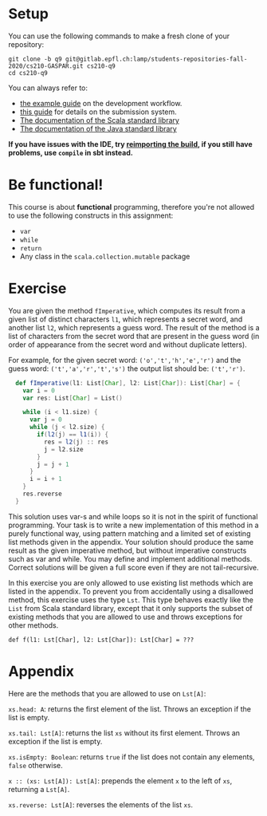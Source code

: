 # Setup

You can use the following commands to make a fresh clone of your repository:

```
git clone -b q9 git@gitlab.epfl.ch:lamp/students-repositories-fall-2020/cs210-GASPAR.git cs210-q9
cd cs210-q9
```

You can always refer to:
  * [the example guide](https://gitlab.epfl.ch/lamp/cs210/blob/master/labs/example-lab.md) on the development workflow.
  * [this guide](https://gitlab.epfl.ch/lamp/cs210/blob/master/labs/grading-and-submission.md) for details on the submission system.
  * [The documentation of the Scala standard library](https://www.scala-lang.org/files/archive/api/2.13.3)
  * [The documentation of the Java standard
    library](https://docs.oracle.com/en/java/javase/15/docs/api/index.html)

**If you have issues with the IDE, try [reimporting the build](https://gitlab.epfl.ch/lamp/cs210/-/blob/master/labs/example-lab.md#ide-features-like-type-on-hover-or-go-to-definition-do-not-work), if you still have problems, use `compile` in sbt instead.**

# Be functional!

This course is about **functional** programming, therefore you're not allowed to use the following
constructs in this assignment:
- `var`
- `while`
- `return`
- Any class in the `scala.collection.mutable` package

# Exercise

You are given the method `fImperative`, which computes its result from a given list of distinct characters `l1`, which represents a secret word, and another list `l2`, which represents a guess word. The result of the method is a list of characters from the secret word that are present in the guess word (in order of appearance from the secret word and without duplicate letters).

For example, for the given secret word: `('o','t','h','e','r')` and the guess word: `('t','a','r','t','s')` the output list should be: `('t','r')`.

```scala
  def fImperative(l1: List[Char], l2: List[Char]): List[Char] = {
    var i = 0
    var res: List[Char] = List()

    while (i < l1.size) {
      var j = 0
      while (j < l2.size) {
        if(l2(j) == l1(i)) {
          res = l2(j) :: res
          j = l2.size
        }
        j = j + 1
      }
      i = i + 1
    }
    res.reverse
  }
```

This solution uses var-s and while loops so it is not in the spirit of functional programming. Your task is to write a new implementation of this method in a purely functional way, using pattern matching and a limited set of existing list methods given in the appendix. Your solution should produce the same result as the given imperative method, but without imperative constructs such as var and while. You may define and implement additional methods. Correct solutions will be given a full score even if they are not tail-recursive.

In this exercise you are only allowed to use existing list methods which are listed in the appendix. To prevent you from accidentally using a disallowed method, this exercise uses the type `Lst`. This type behaves exactly like the `List` from Scala standard library, except that it only supports the subset of existing methods that you are allowed to use and throws exceptions for other methods.

`def f(l1: Lst[Char], l2: Lst[Char]): Lst[Char] = ???`

# Appendix

Here are the methods that you are allowed to use on `Lst[A]`:

`xs.head: A`: returns the first element of the list. Throws an exception if the list is empty.

`xs.tail: Lst[A]`: returns the list `xs` without its first element. Throws an exception if the list is empty.

`xs.isEmpty: Boolean`: returns `true` if the list does not contain any elements, `false` otherwise.

`x :: (xs: Lst[A]): Lst[A]`: prepends the element `x` to the left of `xs`, returning a `Lst[A]`.

`xs.reverse: Lst[A]`: reverses the elements of the list `xs`.
